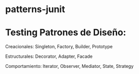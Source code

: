 # patterns-junit

# Testing Patrones de Diseño:

Creacionales: Singleton, Factory, Builder, Prototype

Estructurales: Decorator, Adapter, Facade

Comportamiento: Iterator, Observer, Mediator, State, Strategy
